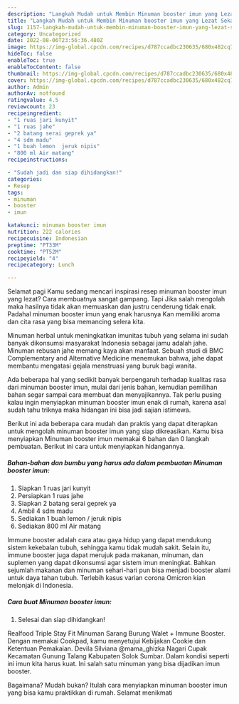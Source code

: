 ```yaml
---
description: "Langkah Mudah untuk Membin Minuman booster imun yang Lezat Sekali"
title: "Langkah Mudah untuk Membin Minuman booster imun yang Lezat Sekali"
slug: 1157-langkah-mudah-untuk-membin-minuman-booster-imun-yang-lezat-sekali
category: Uncategorized
date: 2022-08-06T23:56:36.480Z
image: https://img-global.cpcdn.com/recipes/d787ccadbc230635/680x482cq70/minuman-booster-imun-foto-resep-utama.jpg
hideToc: false
enableToc: true
enableTocContent: false
thumbnail: https://img-global.cpcdn.com/recipes/d787ccadbc230635/680x482cq70/minuman-booster-imun-foto-resep-utama.jpg
cover: https://img-global.cpcdn.com/recipes/d787ccadbc230635/680x482cq70/minuman-booster-imun-foto-resep-utama.jpg
author: Admin
authorAv: notfound
ratingvalue: 4.5
reviewcount: 23
recipeingredient:
- "1 ruas jari kunyit"
- "1 ruas jahe"
- "2 batang serai geprek ya"
- "4 sdm madu"
- "1 buah lemon  jeruk nipis"
- "800 ml Air matang"
recipeinstructions:

- "Sudah jadi dan siap dihidangkan!"
categories:
- Resep
tags:
- minuman
- booster
- imun

katakunci: minuman booster imun 
nutrition: 222 calories
recipecuisine: Indonesian
preptime: "PT33M"
cooktime: "PT52M"
recipeyield: "4"
recipecategory: Lunch

---
```



Selamat pagi Kamu sedang mencari inspirasi resep minuman booster imun yang lezat? Cara membuatnya sangat gampang. Tapi Jika salah mengolah maka hasilnya tidak akan memuaskan dan justru cenderung tidak enak. Padahal minuman booster imun yang enak harusnya Kan memiliki aroma dan cita rasa yang bisa memancing selera kita.


Minuman herbal untuk meningkatkan imunitas tubuh yang selama ini sudah banyak dikonsumsi masyarakat Indonesia sebagai jamu adalah jahe. Minuman rebusan jahe memang kaya akan manfaat. Sebuah studi di BMC Complementary and Alternative Medicine menemukan bahwa, jahe dapat membantu mengatasi gejala menstruasi yang buruk bagi wanita.

Ada beberapa hal yang sedikit banyak berpengaruh terhadap kualitas rasa dari minuman booster imun, mulai dari jenis bahan, kemudian pemilihan bahan segar sampai cara membuat dan menyajikannya. Tak perlu pusing kalau ingin menyiapkan minuman booster imun enak di rumah, karena asal sudah tahu triknya maka hidangan ini bisa jadi sajian istimewa.


Berikut ini ada beberapa cara mudah dan praktis yang dapat diterapkan untuk mengolah minuman booster imun yang siap dikreasikan. Kamu bisa menyiapkan Minuman booster imun memakai 6 bahan dan 0 langkah pembuatan. Berikut ini cara untuk menyiapkan hidangannya.

<!--inarticleads1-->

##### Bahan-bahan dan bumbu yang harus ada dalam pembuatan Minuman booster imun:

1. Siapkan 1 ruas jari kunyit
1. Persiapkan 1 ruas jahe
1. Siapkan 2 batang serai geprek ya
1. Ambil 4 sdm madu
1. Sediakan 1 buah lemon / jeruk nipis
1. Sediakan 800 ml Air matang


Immune booster adalah cara atau gaya hidup yang dapat mendukung sistem kekebalan tubuh, sehingga kamu tidak mudah sakit. Selain itu, immune booster juga dapat merujuk pada makanan, minuman, dan suplemen yang dapat dikonsumsi agar sistem imun meningkat. Bahkan sejumlah makanan dan minuman sehari-hari pun bisa menjadi booster alami untuk daya tahan tubuh. Terlebih kasus varian corona Omicron kian melonjak di Indonesia. 

<!--inarticleads2-->

##### Cara buat Minuman booster imun:


1. Selesai dan siap dihidangkan!

Realfood Triple Stay Fit Minuman Sarang Burung Walet + Immune Booster. Dengan memakai Cookpad, kamu menyetujui Kebijakan Cookie dan Ketentuan Pemakaian. Devila Silviana @mama_ghizka Nagari Cupak Kecamatan Gunung Talang Kabupaten Solok Sumbar. Dalam kondisi seperti ini imun kita harus kuat. Ini salah satu minuman yang bisa dijadikan imun booster. 

Bagaimana? Mudah bukan? Itulah cara menyiapkan minuman booster imun yang bisa kamu praktikkan di rumah. Selamat menikmati
